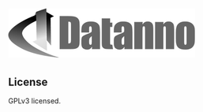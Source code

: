 # ![Datanno Logo](https://raw.githubusercontent.com/Datanno/DataExchange-pc/master/pic/logo.png)

## License
GPLv3 licensed.
